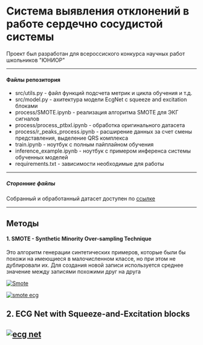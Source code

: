 # Система выявления отклонений в работе сердечно сосудистой системы

<p>Проект был разработан для всероссиского конкурса научных работ школьников "ЮНИОР"</p>

---

#### Файлы репозитория

<ul>
  <li>
    src/utils.py  - файл функций подсчета метрик и цикла обучения и т.д.</li>
  <li>
    src/model.py - ахитектура модели EcgNet с squeeze and excitation блоками</li>
  <li>
    process/SMOTE.ipynb - реализация алгоритма SMOTE для ЭКГ сигналов</li>
  <li>
    process/process_ptbxl.ipynb - обработка оригинального датасета</li>
  <li>
    process/r_peaks_process.ipynb - расширение данных за счет смены представления, выделение QRS комплекса</li>
  <li>
    train.ipynb - ноутбук с полным пайплайном обучения</li>
  <li>
    inference_example.ipynb - ноутбук с примером инференса системы обученных моделей</li>
  <li>
    requirements.txt - зависимости необходимые для работы</li>
</ul>

---

##### Сторонние файлы

Собранный и обработанный датасет доступен по <a href="https://drive.google.com/file/d/1Rt0I7Svrx77tFMCsNubEQ-cDY8hD-iCk/view?usp=drive_linkk">ссылке<a/>

---
## Методы
#### 1. SMOTE - Synthetic Minority Over-sampling Technique
Это алгоритм генерации синтетических примеров, которые были бы похожи на имеющиеся в малочисленном классе, но при этом не дублировали их. Для создания новой записи используется среднее значение между записями похожими друг на друга

[![Smote](https://dataknowsall.com/hs-fs/hubfs/imbalanced.png?width=800&height=350&name=imbalanced.png)](https://dataknowsall.com/hs-fs/hubfs/imbalanced.png?width=800&height=350&name=imbalanced.png)

[![smote ecg](https://i.ibb.co/72ZsqfT/image.png)](https://i.ibb.co/72ZsqfT/image.png)

## 2. ECG Net with Squeeze-and-Excitation blocks
[![ecg net](https://i.ibb.co/dD3v41F/ecg.png "ecg net")](https://i.ibb.co/dD3v41F/ecg.png "ecg net")
---
